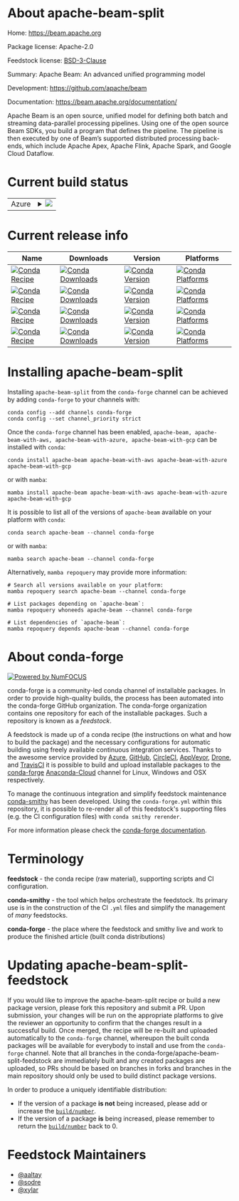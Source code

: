 About apache-beam-split
=======================

Home: https://beam.apache.org

Package license: Apache-2.0

Feedstock license: [BSD-3-Clause](https://github.com/conda-forge/apache-beam-feedstock/blob/main/LICENSE.txt)

Summary: Apache Beam: An advanced unified programming model

Development: https://github.com/apache/beam

Documentation: https://beam.apache.org/documentation/

Apache Beam is an open source, unified model for defining both batch
and streaming data-parallel processing pipelines. Using one of the open
source Beam SDKs, you build a program that defines the pipeline. The
pipeline is then executed by one of Beam’s supported distributed
processing back-ends, which include Apache Apex, Apache Flink, Apache
Spark, and Google Cloud Dataflow.


Current build status
====================


<table>
    
  <tr>
    <td>Azure</td>
    <td>
      <details>
        <summary>
          <a href="https://dev.azure.com/conda-forge/feedstock-builds/_build/latest?definitionId=2693&branchName=main">
            <img src="https://dev.azure.com/conda-forge/feedstock-builds/_apis/build/status/apache-beam-feedstock?branchName=main">
          </a>
        </summary>
        <table>
          <thead><tr><th>Variant</th><th>Status</th></tr></thead>
          <tbody><tr>
              <td>linux_64_python3.10.____cpython</td>
              <td>
                <a href="https://dev.azure.com/conda-forge/feedstock-builds/_build/latest?definitionId=2693&branchName=main">
                  <img src="https://dev.azure.com/conda-forge/feedstock-builds/_apis/build/status/apache-beam-feedstock?branchName=main&jobName=linux&configuration=linux%20linux_64_python3.10.____cpython" alt="variant">
                </a>
              </td>
            </tr><tr>
              <td>linux_64_python3.8.____cpython</td>
              <td>
                <a href="https://dev.azure.com/conda-forge/feedstock-builds/_build/latest?definitionId=2693&branchName=main">
                  <img src="https://dev.azure.com/conda-forge/feedstock-builds/_apis/build/status/apache-beam-feedstock?branchName=main&jobName=linux&configuration=linux%20linux_64_python3.8.____cpython" alt="variant">
                </a>
              </td>
            </tr><tr>
              <td>linux_64_python3.9.____cpython</td>
              <td>
                <a href="https://dev.azure.com/conda-forge/feedstock-builds/_build/latest?definitionId=2693&branchName=main">
                  <img src="https://dev.azure.com/conda-forge/feedstock-builds/_apis/build/status/apache-beam-feedstock?branchName=main&jobName=linux&configuration=linux%20linux_64_python3.9.____cpython" alt="variant">
                </a>
              </td>
            </tr><tr>
              <td>osx_64_python3.10.____cpython</td>
              <td>
                <a href="https://dev.azure.com/conda-forge/feedstock-builds/_build/latest?definitionId=2693&branchName=main">
                  <img src="https://dev.azure.com/conda-forge/feedstock-builds/_apis/build/status/apache-beam-feedstock?branchName=main&jobName=osx&configuration=osx%20osx_64_python3.10.____cpython" alt="variant">
                </a>
              </td>
            </tr><tr>
              <td>osx_64_python3.8.____cpython</td>
              <td>
                <a href="https://dev.azure.com/conda-forge/feedstock-builds/_build/latest?definitionId=2693&branchName=main">
                  <img src="https://dev.azure.com/conda-forge/feedstock-builds/_apis/build/status/apache-beam-feedstock?branchName=main&jobName=osx&configuration=osx%20osx_64_python3.8.____cpython" alt="variant">
                </a>
              </td>
            </tr><tr>
              <td>osx_64_python3.9.____cpython</td>
              <td>
                <a href="https://dev.azure.com/conda-forge/feedstock-builds/_build/latest?definitionId=2693&branchName=main">
                  <img src="https://dev.azure.com/conda-forge/feedstock-builds/_apis/build/status/apache-beam-feedstock?branchName=main&jobName=osx&configuration=osx%20osx_64_python3.9.____cpython" alt="variant">
                </a>
              </td>
            </tr><tr>
              <td>osx_arm64_python3.10.____cpython</td>
              <td>
                <a href="https://dev.azure.com/conda-forge/feedstock-builds/_build/latest?definitionId=2693&branchName=main">
                  <img src="https://dev.azure.com/conda-forge/feedstock-builds/_apis/build/status/apache-beam-feedstock?branchName=main&jobName=osx&configuration=osx%20osx_arm64_python3.10.____cpython" alt="variant">
                </a>
              </td>
            </tr><tr>
              <td>osx_arm64_python3.8.____cpython</td>
              <td>
                <a href="https://dev.azure.com/conda-forge/feedstock-builds/_build/latest?definitionId=2693&branchName=main">
                  <img src="https://dev.azure.com/conda-forge/feedstock-builds/_apis/build/status/apache-beam-feedstock?branchName=main&jobName=osx&configuration=osx%20osx_arm64_python3.8.____cpython" alt="variant">
                </a>
              </td>
            </tr><tr>
              <td>osx_arm64_python3.9.____cpython</td>
              <td>
                <a href="https://dev.azure.com/conda-forge/feedstock-builds/_build/latest?definitionId=2693&branchName=main">
                  <img src="https://dev.azure.com/conda-forge/feedstock-builds/_apis/build/status/apache-beam-feedstock?branchName=main&jobName=osx&configuration=osx%20osx_arm64_python3.9.____cpython" alt="variant">
                </a>
              </td>
            </tr>
          </tbody>
        </table>
      </details>
    </td>
  </tr>
</table>

Current release info
====================

| Name | Downloads | Version | Platforms |
| --- | --- | --- | --- |
| [![Conda Recipe](https://img.shields.io/badge/recipe-apache--beam-green.svg)](https://anaconda.org/conda-forge/apache-beam) | [![Conda Downloads](https://img.shields.io/conda/dn/conda-forge/apache-beam.svg)](https://anaconda.org/conda-forge/apache-beam) | [![Conda Version](https://img.shields.io/conda/vn/conda-forge/apache-beam.svg)](https://anaconda.org/conda-forge/apache-beam) | [![Conda Platforms](https://img.shields.io/conda/pn/conda-forge/apache-beam.svg)](https://anaconda.org/conda-forge/apache-beam) |
| [![Conda Recipe](https://img.shields.io/badge/recipe-apache--beam--with--aws-green.svg)](https://anaconda.org/conda-forge/apache-beam-with-aws) | [![Conda Downloads](https://img.shields.io/conda/dn/conda-forge/apache-beam-with-aws.svg)](https://anaconda.org/conda-forge/apache-beam-with-aws) | [![Conda Version](https://img.shields.io/conda/vn/conda-forge/apache-beam-with-aws.svg)](https://anaconda.org/conda-forge/apache-beam-with-aws) | [![Conda Platforms](https://img.shields.io/conda/pn/conda-forge/apache-beam-with-aws.svg)](https://anaconda.org/conda-forge/apache-beam-with-aws) |
| [![Conda Recipe](https://img.shields.io/badge/recipe-apache--beam--with--azure-green.svg)](https://anaconda.org/conda-forge/apache-beam-with-azure) | [![Conda Downloads](https://img.shields.io/conda/dn/conda-forge/apache-beam-with-azure.svg)](https://anaconda.org/conda-forge/apache-beam-with-azure) | [![Conda Version](https://img.shields.io/conda/vn/conda-forge/apache-beam-with-azure.svg)](https://anaconda.org/conda-forge/apache-beam-with-azure) | [![Conda Platforms](https://img.shields.io/conda/pn/conda-forge/apache-beam-with-azure.svg)](https://anaconda.org/conda-forge/apache-beam-with-azure) |
| [![Conda Recipe](https://img.shields.io/badge/recipe-apache--beam--with--gcp-green.svg)](https://anaconda.org/conda-forge/apache-beam-with-gcp) | [![Conda Downloads](https://img.shields.io/conda/dn/conda-forge/apache-beam-with-gcp.svg)](https://anaconda.org/conda-forge/apache-beam-with-gcp) | [![Conda Version](https://img.shields.io/conda/vn/conda-forge/apache-beam-with-gcp.svg)](https://anaconda.org/conda-forge/apache-beam-with-gcp) | [![Conda Platforms](https://img.shields.io/conda/pn/conda-forge/apache-beam-with-gcp.svg)](https://anaconda.org/conda-forge/apache-beam-with-gcp) |

Installing apache-beam-split
============================

Installing `apache-beam-split` from the `conda-forge` channel can be achieved by adding `conda-forge` to your channels with:

```
conda config --add channels conda-forge
conda config --set channel_priority strict
```

Once the `conda-forge` channel has been enabled, `apache-beam, apache-beam-with-aws, apache-beam-with-azure, apache-beam-with-gcp` can be installed with `conda`:

```
conda install apache-beam apache-beam-with-aws apache-beam-with-azure apache-beam-with-gcp
```

or with `mamba`:

```
mamba install apache-beam apache-beam-with-aws apache-beam-with-azure apache-beam-with-gcp
```

It is possible to list all of the versions of `apache-beam` available on your platform with `conda`:

```
conda search apache-beam --channel conda-forge
```

or with `mamba`:

```
mamba search apache-beam --channel conda-forge
```

Alternatively, `mamba repoquery` may provide more information:

```
# Search all versions available on your platform:
mamba repoquery search apache-beam --channel conda-forge

# List packages depending on `apache-beam`:
mamba repoquery whoneeds apache-beam --channel conda-forge

# List dependencies of `apache-beam`:
mamba repoquery depends apache-beam --channel conda-forge
```


About conda-forge
=================

[![Powered by
NumFOCUS](https://img.shields.io/badge/powered%20by-NumFOCUS-orange.svg?style=flat&colorA=E1523D&colorB=007D8A)](https://numfocus.org)

conda-forge is a community-led conda channel of installable packages.
In order to provide high-quality builds, the process has been automated into the
conda-forge GitHub organization. The conda-forge organization contains one repository
for each of the installable packages. Such a repository is known as a *feedstock*.

A feedstock is made up of a conda recipe (the instructions on what and how to build
the package) and the necessary configurations for automatic building using freely
available continuous integration services. Thanks to the awesome service provided by
[Azure](https://azure.microsoft.com/en-us/services/devops/), [GitHub](https://github.com/),
[CircleCI](https://circleci.com/), [AppVeyor](https://www.appveyor.com/),
[Drone](https://cloud.drone.io/welcome), and [TravisCI](https://travis-ci.com/)
it is possible to build and upload installable packages to the
[conda-forge](https://anaconda.org/conda-forge) [Anaconda-Cloud](https://anaconda.org/)
channel for Linux, Windows and OSX respectively.

To manage the continuous integration and simplify feedstock maintenance
[conda-smithy](https://github.com/conda-forge/conda-smithy) has been developed.
Using the ``conda-forge.yml`` within this repository, it is possible to re-render all of
this feedstock's supporting files (e.g. the CI configuration files) with ``conda smithy rerender``.

For more information please check the [conda-forge documentation](https://conda-forge.org/docs/).

Terminology
===========

**feedstock** - the conda recipe (raw material), supporting scripts and CI configuration.

**conda-smithy** - the tool which helps orchestrate the feedstock.
                   Its primary use is in the construction of the CI ``.yml`` files
                   and simplify the management of *many* feedstocks.

**conda-forge** - the place where the feedstock and smithy live and work to
                  produce the finished article (built conda distributions)


Updating apache-beam-split-feedstock
====================================

If you would like to improve the apache-beam-split recipe or build a new
package version, please fork this repository and submit a PR. Upon submission,
your changes will be run on the appropriate platforms to give the reviewer an
opportunity to confirm that the changes result in a successful build. Once
merged, the recipe will be re-built and uploaded automatically to the
`conda-forge` channel, whereupon the built conda packages will be available for
everybody to install and use from the `conda-forge` channel.
Note that all branches in the conda-forge/apache-beam-split-feedstock are
immediately built and any created packages are uploaded, so PRs should be based
on branches in forks and branches in the main repository should only be used to
build distinct package versions.

In order to produce a uniquely identifiable distribution:
 * If the version of a package **is not** being increased, please add or increase
   the [``build/number``](https://docs.conda.io/projects/conda-build/en/latest/resources/define-metadata.html#build-number-and-string).
 * If the version of a package **is** being increased, please remember to return
   the [``build/number``](https://docs.conda.io/projects/conda-build/en/latest/resources/define-metadata.html#build-number-and-string)
   back to 0.

Feedstock Maintainers
=====================

* [@aaltay](https://github.com/aaltay/)
* [@sodre](https://github.com/sodre/)
* [@xylar](https://github.com/xylar/)

